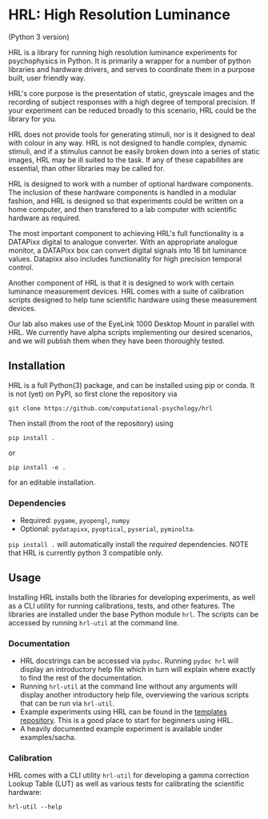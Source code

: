 # **HRL**: **H**igh **R**esolution **L**uminance #

(Python 3 version)

HRL is a library for running high resolution luminance experiments for
psychophysics in Python. It is primarily a wrapper for a number of python
libraries and hardware drivers, and serves to coordinate them in a purpose
built, user friendly way.

HRL's core purpose is the presentation of static, greyscale images and
the recording of subject responses with a high degree of temporal precision. If
your experiment can be reduced broadly to this scenario, HRL could be the
library for you.

HRL does not provide tools for generating stimuli, nor is it designed to deal
with colour in any way. HRL is not designed to handle complex, dynamic stimuli, and
if a stimulus cannot be easily broken down into a series of static images, HRL
may be ill suited to the task. If any of these capabilites are essential, than
other libraries may be called for.

HRL is designed to work with a number of optional hardware components. The
inclusion of these hardware components is handled in a modular fashion, and HRL
is designed so that experiments could be written on a home computer, and then
transfered to a lab computer with scientific hardware as required.

The most important component to achieving HRL's full functionality is a
DATAPixx digital to analogue converter. With an appropriate analogue monitor,
a DATAPixx box can convert digital signals into 16 bit luminance values.
Datapixx also includes functionality for high precision temporal control.

Another component of HRL is that it is designed to work with certain luminance
measurement devices. HRL comes with a suite of calibration scripts designed to
help tune scientific hardware using these measurement devices.

Our lab also makes use of the EyeLink 1000 Desktop Mount in parallel with HRL.
We currently have alpha scripts implementing our desired scenarios, and we will
publish them when they have been thoroughly tested.

## Installation ##

HRL is a full Python(3) package, and can be installed using pip or conda.
It is not (yet) on PyPI, so
first clone the repository via

```
git clone https://github.com/computational-psychology/hrl
```

Then install (from the root of the repository) using

```
pip install .
```

or

```
pip install -e .
```

for an editable installation.

### Dependencies ###

- Required: `pygame`, `pyopengl`, `numpy`
- Optional: `pydatapixx`, `pyoptical`, `pyserial`, `pyminolta`.

```pip install .``` will automatically install the *required* dependencies.
NOTE that HRL is currently python 3 compatible only.

## Usage ##

Installing HRL installs both the libraries for developing experiments, as well as a CLI utility for running calibrations, tests, and other features. The libraries are installed under the
base Python module `hrl`. The scripts can be accessed by running `hrl-util` at the command line.

### Documentation ###

- HRL docstrings can be accessed via `pydoc`. Running `pydoc hrl` will display an
  introductory help file which in turn will explain where exactly to find the rest of the
  documentation.
- Running `hrl-util` at the command line without any arguments will display another
  introductory help file, overviewing the various scripts that can be run via `hrl-util`.
- Example experiments using HRL can be found in the [templates repository](https://github.com/computational-psychology/template_experiment). This is a good place to start for beginners using HRL.
- A heavily documented example experiment is available under examples/sacha.

### Calibration ###

HRL comes with a CLI utility `hrl-util` for developing a gamma correction Lookup Table (LUT)
as well as various tests for calibrating the scientific hardware:

```
hrl-util --help
```

